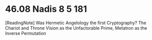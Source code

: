 # 46.08 Nadis 8 5 181

[ReadingNote] Was Hermetic Angelology the first Cryptography? The Chariot and Throne Vision as the Unfactorable Prime, Metatron as the Inverse Permutation 
